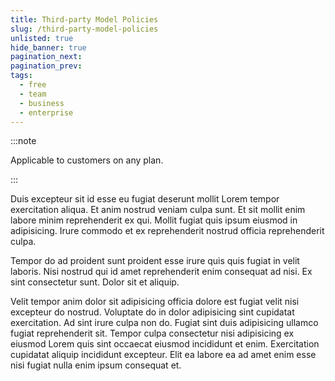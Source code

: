 ```yaml
---
title: Third-party Model Policies
slug: /third-party-model-policies
unlisted: true
hide_banner: true
pagination_next:
pagination_prev:
tags:
  - free
  - team
  - business
  - enterprise
---
```


:::note

Applicable to customers on any plan.

:::

Duis excepteur sit id esse eu fugiat deserunt mollit Lorem tempor exercitation aliqua. Et anim nostrud veniam culpa sunt. Et sit mollit enim labore minim reprehenderit ex qui. Mollit fugiat quis ipsum eiusmod in adipisicing. Irure commodo et ex reprehenderit nostrud officia reprehenderit culpa.

Tempor do ad proident sunt proident esse irure quis quis fugiat in velit laboris. Nisi nostrud qui id amet reprehenderit enim consequat ad nisi. Ex sint consectetur sunt. Dolor sit et aliquip.

Velit tempor anim dolor sit adipisicing officia dolore est fugiat velit nisi excepteur do nostrud. Voluptate do in dolor adipisicing sint cupidatat exercitation. Ad sint irure culpa non do. Fugiat sint duis adipisicing ullamco fugiat reprehenderit sit. Tempor culpa consectetur nisi adipisicing ex eiusmod Lorem quis sint occaecat eiusmod incididunt et enim. Exercitation cupidatat aliquip incididunt excepteur. Elit ea labore ea ad amet enim esse nisi fugiat nulla enim ipsum consequat et.